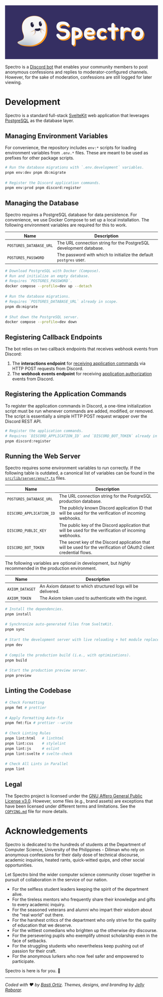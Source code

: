 ![Spectro Logotype](./src/lib/brand/logotype/banner-dark.svg)

Spectro is a [Discord bot][spectro-invite-link] that enables your community members to post anonymous confessions and replies to moderator-configured channels. However, for the sake of moderation, confessions are still logged for later viewing.

[spectro-invite-link]: https://discord.com/oauth2/authorize?client_id=1310159012234264617

# Development

Spectro is a standard full-stack [SvelteKit][Svelte] web application that leverages [PostgreSQL] as the database layer.

[Svelte]: https://svelte.dev/
[PostgreSQL]: https://www.postgresql.org/

## Managing Environment Variables

For convenience, the repository includes `env:*` scripts for loading environment variables from `.env.*` files. These are meant to be used as prefixes for other package scripts.

```bash
# Run the database migrations with `.env.development` variables.
pnpm env:dev pnpm db:migrate

# Register the Discord application commands.
pnpm env:prod pnpm discord:register
```

## Managing the Database

Spectro requires a PostgreSQL database for data persistence. For convenience, we use Docker Compose to set up a local installation. The following environment variables are required for this to work.

| **Name**                | **Description**                                                    |
| ----------------------- | ------------------------------------------------------------------ |
| `POSTGRES_DATABASE_URL` | The URL connection string for the PostgreSQL development database. |
| `POSTGRES_PASSWORD`     | The password with which to initialize the default `postgres` user. |

```bash
# Download PostgreSQL with Docker (Compose).
# Run and initialize an empty database.
# Requires `POSTGRES_PASSWORD`.
docker compose --profile=dev up --detach

# Run the database migrations.
# Requires `POSTGRES_DATABASE_URL` already in scope.
pnpm db:migrate

# Shut down the PostgreSQL server.
docker compose --profile=dev down
```

## Registering Callback Endpoints

The bot relies on two callback endpoints that receives webhook events from Discord:

1. The **interactions endpoint** for [receiving application commands][discord-interactions] via HTTP POST requests from Discord.
1. The **webhook events endpoint** for receiving [application authorization][discord-application-authorized] events from Discord.

[discord-interactions]: https://discord.com/developers/docs/interactions/overview#preparing-for-interactions
[discord-application-authorized]: https://discord.com/developers/docs/events/webhook-events#application-authorized

## Registering the Application Commands

To register the application commands in Discord, a one-time initialization script must be run whenever commands are added, modified, or removed. The script is essentially a simple HTTP POST request wrapper over the Discord REST API.

```bash
# Register the application commands.
# Requires `DISCORD_APPLICATION_ID` and `DISCORD_BOT_TOKEN` already in scope.
pnpm discord:register
```

## Running the Web Server

Spectro requires some environment variables to run correctly. If the following table is outdated, a canonical list of variables can be found in the [`src/lib/server/env/*.ts`](./src/lib/server/env/) files.

| **Name**                 | **Description**                                                                                                     |
| ------------------------ | ------------------------------------------------------------------------------------------------------------------- |
| `POSTGRES_DATABASE_URL`  | The URL connection string for the PostgreSQL production database.                                                   |
| `DISCORD_APPLICATION_ID` | The publicly known Discord application ID that will be used for the verification of incoming webhooks.              |
| `DISCORD_PUBLIC_KEY`     | The public key of the Discord application that will be used for the verification of incoming webhooks.              |
| `DISCORD_BOT_TOKEN`      | The secret key of the Discord application that will be used for the verification of OAuth2 client credential flows. |

The following variables are optional in development, but _highly_ recommended in the production environment.

| **Name**        | **Description**                                              |
| --------------- | ------------------------------------------------------------ |
| `AXIOM_DATASET` | An Axiom dataset to which structured logs will be delivered. |
| `AXIOM_TOKEN`   | The Axiom token used to authenticate with the ingest.        |

```bash
# Install the dependencies.
pnpm install

# Synchronize auto-generated files from SvelteKit.
pnpm sync

# Start the development server with live reloading + hot module replacement.
pnpm dev

# Compile the production build (i.e., with optimizations).
pnpm build

# Start the production preview server.
pnpm preview
```

## Linting the Codebase

```bash
# Check Formatting
pnpm fmt # prettier

# Apply Formatting Auto-fix
pnpm fmt:fix # prettier --write

# Check Linting Rules
pnpm lint:html   # linthtml
pnpm lint:css    # stylelint
pnpm lint:js     # eslint
pnpm lint:svelte # svelte-check

# Check All Lints in Parallel
pnpm lint
```

## Legal

The Spectro project is licensed under the [GNU Affero General Public License v3.0](./LICENSE). However, some files (e.g., brand assets) are exceptions that have been licensed under different terms and limitations. See the [`COPYING.md`](./COPYING.md) file for more details.

# Acknowledgements

Spectro is dedicated to the hundreds of students at the Department of Computer Science, University of the Philippines - Diliman who rely on anonymous confessions for their daily dose of technical discourse, academic inquiries, heated rants, quick-witted quips, and other social opportunities.

Let Spectro bind the wider computer science community closer together in pursuit of collaboration in the service of our nation.

- For the selfless student leaders keeping the spirit of the department alive.
- For the tireless mentors who frequently share their knowledge and gifts to every academic inquiry.
- For the seasoned veterans and alumni who impart their wisdom about the "real world" out there.
- For the harshest critics of the department who only strive for the quality of education that we deserve.
- For the wittiest comedians who brighten up the otherwise dry discourse.
- For the persevering pupils who exemplify utmost scholarship even in the face of setbacks.
- For the struggling students who nevertheless keep pushing out of passion for their craft.
- For the anonymous lurkers who now feel safer and empowered to participate.

Spectro is here is for you. 👻

---

_Coded with ❤ by [Basti Ortiz][BastiDood]. Themes, designs, and branding by [Jelly Raborar][Anjellyrika]._

[BastiDood]: https://github.com/BastiDood
[Anjellyrika]: https://github.com/Anjellyrika
